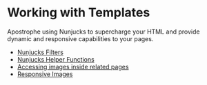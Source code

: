 # Working with Templates

Apostrophe using Nunjucks to supercharge your HTML and provide dynamic and responsive capabilities to your pages.

* [Nunjucks Filters](/tutorials/core-concepts/working-with-templates/nunjucks-filters.md)
* [Nunjucks Helper Functions](/tutorials/core-concepts/working-with-templates/nunjucks-helper-functions.md)
* [Accessing images inside related pages](/tutorials/core-concepts/working-with-templates/thumbnails-and-areas-of-child-pages.md)
* [Responsive Images](/tutorials/core-concepts/working-with-templates/responsive-images.md)